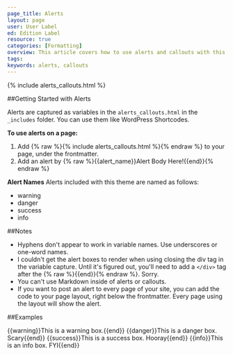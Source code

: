 ```yaml
---
page_title: Alerts
layout: page
user: User Label
ed: Edition Label
resource: true
categories: [Formatting]
overview: This article covers how to use alerts and callouts with this theme.
tags:
keywords: alerts, callouts
---
```

{% include alerts_callouts.html %}

##Getting Started with Alerts

Alerts are captured as variables in the ```alerts_callouts.html``` in the ```_includes``` folder. You can use them like WordPress Shortcodes.

**To use alerts on a page:**

1. Add {% raw %}{% include alerts_callouts.html %}{% endraw %} to your page, under the frontmatter.
2. Add an alert by {% raw %}{{alert_name}}Alert Body Here!{{end}}</div>{% endraw %}

**Alert Names**
Alerts included with this theme are named as follows:

- warning
- danger
- success
- info

##Notes

- Hyphens don't appear to work in variable names. Use underscores or one-word names.
- I couldn't get the alert boxes to render when using closing the div tag in the variable capture. Until it's figured out, you'll need to add a ```</div>``` tag after the {% raw %}{{end}}{% endraw %}. Sorry.
- You can't use Markdown inside of alerts or callouts.
- If you want to post an alert to every page of your site, you can add the code to your page layout, right below the frontmatter. Every page using the layout will show the alert.


##Examples

{{warning}}This is a warning box.{{end}}</div>
{{danger}}This is a danger box. Scary{{end}}</div>
{{success}}This is a success box. Hooray{{end}}</div>
{{info}}This is an info box. FYI{{end}}<div>
